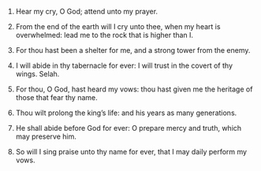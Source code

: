1. Hear my cry, O God; attend unto my prayer.

2. From the end of the earth will I cry unto thee, when my heart is
overwhelmed: lead me to the rock that is higher than I.

3. For thou hast been a shelter for me, and a strong tower from the
enemy.

4. I will abide in thy tabernacle for ever: I will trust in the
covert of thy wings. Selah.

5. For thou, O God, hast heard my vows: thou hast given me the
heritage of those that fear thy name.

6. Thou wilt prolong the king’s life: and his years as many
generations.

7. He shall abide before God for ever: O prepare mercy and truth,
which may preserve him.

8. So will I sing praise unto thy name for ever, that I may daily
perform my vows.